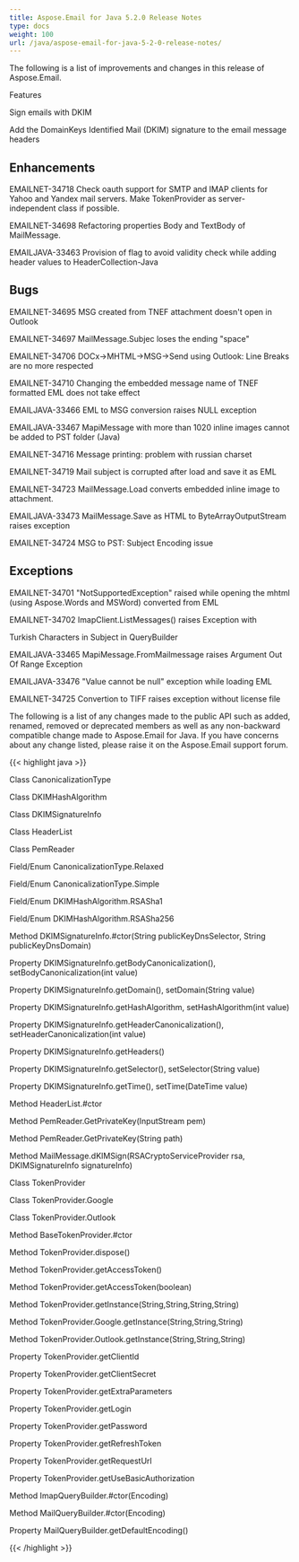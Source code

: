 ```yaml
---
title: Aspose.Email for Java 5.2.0 Release Notes
type: docs
weight: 100
url: /java/aspose-email-for-java-5-2-0-release-notes/
---
```


The following is a list of improvements and changes in this release of Aspose.Email.

Features

Sign emails with DKIM

Add the DomainKeys Identified Mail (DKIM) signature to the email message headers

## **Enhancements**
EMAILNET-34718 Check oauth support for SMTP and IMAP clients for Yahoo and Yandex mail servers. Make TokenProvider as server-independent class if possible.

EMAILNET-34698 Refactoring properties Body and TextBody of MailMessage.

EMAILJAVA-33463 Provision of flag to avoid validity check while adding header values to HeaderCollection-Java
## **Bugs**
EMAILNET-34695 MSG created from TNEF attachment doesn't open in Outlook

EMAILNET-34697 MailMessage.Subjec loses the ending "space"

EMAILNET-34706 DOCx->MHTML->MSG->Send using Outlook: Line Breaks are no more respected

EMAILNET-34710 Changing the embedded message name of TNEF formatted EML does not take effect

EMAILJAVA-33466 EML to MSG conversion raises NULL exception

EMAILJAVA-33467 MapiMessage with more than 1020 inline images cannot be added to PST folder (Java)

EMAILNET-34716 Message printing: problem with russian charset

EMAILNET-34719 Mail subject is corrupted after load and save it as EML

EMAILNET-34723 MailMessage.Load converts embedded inline image to attachment.

EMAILJAVA-33473 MailMessage.Save as HTML to ByteArrayOutputStream raises exception

EMAILNET-34724 MSG to PST: Subject Encoding issue
## **Exceptions**
EMAILNET-34701 "NotSupportedException" raised while opening the mhtml (using Aspose.Words and MSWord) converted from EML

EMAILNET-34702 ImapClient.ListMessages() raises Exception with

Turkish Characters in Subject in QueryBuilder

EMAILJAVA-33465 MapiMessage.FromMailmessage raises Argument Out Of Range Exception

EMAILJAVA-33476 "Value cannot be null" exception while loading EML

EMAILNET-34725 Convertion to TIFF raises exception without license file

The following is a list of any changes made to the public API such as added, renamed, removed or deprecated members as well as any non-backward compatible change made to Aspose.Email for Java. If you have concerns about any change listed, please raise it on the Aspose.Email support forum.

{{< highlight java >}}

 Class CanonicalizationType

Class DKIMHashAlgorithm

Class DKIMSignatureInfo

Class HeaderList

Class PemReader

Field/Enum CanonicalizationType.Relaxed

Field/Enum CanonicalizationType.Simple

Field/Enum DKIMHashAlgorithm.RSASha1

Field/Enum DKIMHashAlgorithm.RSASha256

Method DKIMSignatureInfo.#ctor(String publicKeyDnsSelector, String publicKeyDnsDomain)

Property DKIMSignatureInfo.getBodyCanonicalization(), setBodyCanonicalization(int value)

Property DKIMSignatureInfo.getDomain(), setDomain(String value)

Property DKIMSignatureInfo.getHashAlgorithm, setHashAlgorithm(int value)

Property DKIMSignatureInfo.getHeaderCanonicalization(), setHeaderCanonicalization(int value)

Property DKIMSignatureInfo.getHeaders()

Property DKIMSignatureInfo.getSelector(), setSelector(String value)

Property DKIMSignatureInfo.getTime(), setTime(DateTime value)

Method HeaderList.#ctor

Method PemReader.GetPrivateKey(InputStream pem)

Method PemReader.GetPrivateKey(String path)

Method MailMessage.dKIMSign(RSACryptoServiceProvider rsa, DKIMSignatureInfo signatureInfo)

Class TokenProvider

Class TokenProvider.Google

Class TokenProvider.Outlook

Method BaseTokenProvider.#ctor

Method TokenProvider.dispose()

Method TokenProvider.getAccessToken()

Method TokenProvider.getAccessToken(boolean)

Method TokenProvider.getInstance(String,String,String,String)

Method TokenProvider.Google.getInstance(String,String,String)

Method TokenProvider.Outlook.getInstance(String,String,String)

Property TokenProvider.getClientId

Property TokenProvider.getClientSecret

Property TokenProvider.getExtraParameters

Property TokenProvider.getLogin

Property TokenProvider.getPassword

Property TokenProvider.getRefreshToken

Property TokenProvider.getRequestUrl

Property TokenProvider.getUseBasicAuthorization

Method ImapQueryBuilder.#ctor(Encoding)

Method MailQueryBuilder.#ctor(Encoding)

Property MailQueryBuilder.getDefaultEncoding()

{{< /highlight >}}
